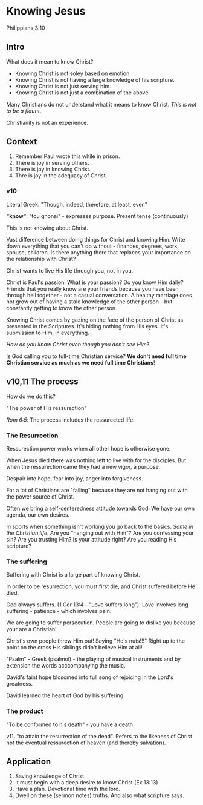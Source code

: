 # Knowing Jesus

Philippians 3:10


## Intro

What does it mean to know Christ?

* Knowing Christ is not soley based on emotion.
* Knowing Christ is not having a large knowledge of his scripture.
* Knowing Christ is not just serving him.
* Knowing Christ is not just a combination of the above


Many Christians do not understand what it means to know Christ. _This is not to
be a flaunt_.

Christianity is not an experience.

## Context

1. Remember Paul wrote this while in prison.
1. There is joy in serving others.
1. There is joy in knowing Christ.
1. Thre is joy in the adequacy of Christ.

### v10 

Literal Greek: "Though, indeed, therefore, at least, even"

__"know"__: "tou gnonai" - expresses purpose. Present tense (continuously)

This is not knowing about Christ.

Vast difference between doing things for Christ and knowing Him.  Write down
everything that you can't do without - finances, degrees, work, spouse,
children. Is there anything there that replaces your importance on the
relationship with Christ?

Christ wants to live His life through you, not in you.

Christ is Paul's passion. What is your passion? Do you know Him daily? Friends
that you really know are your friends because you have been through hell
together - not a casual conversation. A healthy marriage does not grow out of
having a stale knowledge of the other person - but constantly getting to know
the other person. 

Knowing Christ comes by gazing on the face of the person of Christ as presented
in the Scriptures. It's hiding nothing from His eyes. It's submission to Him, in
everything. 

_How do you know Christ even though you don't see Him_?

Is God calling you to full-time Christian service? 
__We don't need full time Christian service as much as we need full time
Christians__!


## v10,11 The process

How do we do this?


"The power of His ressurection" 

_Rom 6:5_: The process includes the ressurected life.

### The Resurrection

Ressurection power works when all other hope is otherwise gone.

When Jesus died there was nothing left to live with for the disciples. But when
the ressurection came they had a new vigor, a purpose.

Despair into hope, fear into joy, anger into forgiveness.
 
For a lot of Christians are "failing" because they are not hanging out with the
power source of Christ.

Often we bring a self-centeredness attitude towards God. We have our own agenda,
our own desires.

In sports when something isn't working you go back to the basics. _Same in the
Christian life_. Are you "hanging out with Him"? Are you confessing your sin?
Are you trusting Him? Is your attitude right? Are you reading His scripture?


### The suffering

Suffering with Christ is a large part of knowing Christ.

In order to be resurrection, you must first die, and Christ suffered before He
died. 

 God always suffers. (1 Cor 13:4 - "Love suffers long"). Love involves long
 suffering - patience - which involves pain.

 We are going to suffer persecution. People are going to dislike you because
 your are a Christian! 

 Christ's own people threw Him out! Saying "He's nuts!!!" Right up to the point
 on the cross His siblings didn't believe Him at all!

 "Psalm" - Greek (psalmoi) - the playing of musical instruments and by extension
 the words acccompanying the music.

 David's faint hope blosomed into full song of rejoicing in the Lord's
 greatness.

 David learned the heart of God by his suffering.

### The product

"To be conformed to his death" - you have a death

v11. "to attain the resurrection of the dead". Refers to the likeness of Christ
not the eventual ressurection of heaven (and thereby salvation).

## Application

1. Saving knowledge of Christ
1. It must begin with a deep desire to know Christ (Ex 13:13)
1. Have a plan. Devotional time with the lord.
1. Dwell on these (sermon notes) truths. And also what scripture says.
